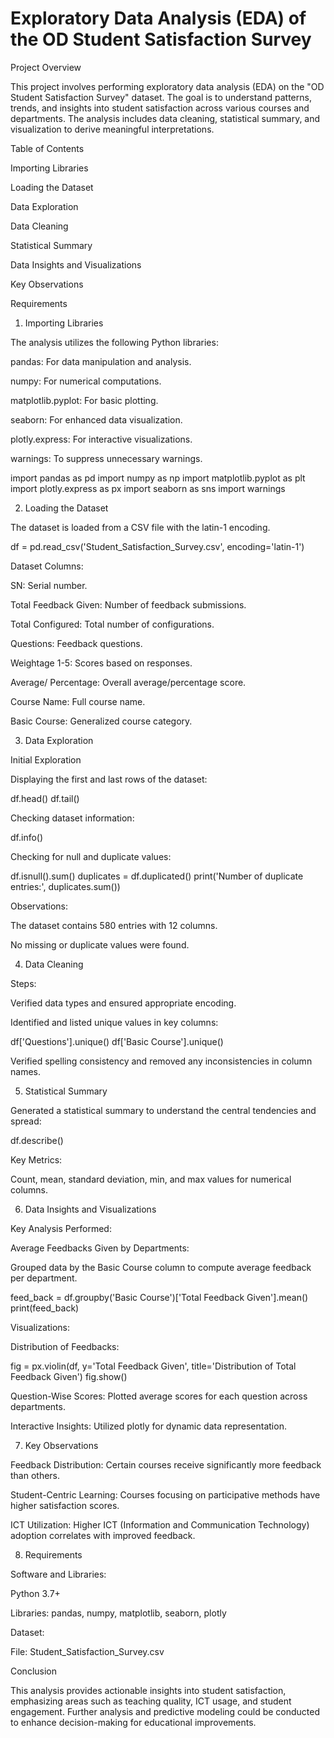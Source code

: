 # Exploratory Data Analysis (EDA) of the OD Student Satisfaction Survey

Project Overview

This project involves performing exploratory data analysis (EDA) on the "OD Student Satisfaction Survey" dataset. The goal is to understand patterns, trends, and insights into student satisfaction across various courses and departments. The analysis includes data cleaning, statistical summary, and visualization to derive meaningful interpretations.

Table of Contents

Importing Libraries

Loading the Dataset

Data Exploration

Data Cleaning

Statistical Summary

Data Insights and Visualizations

Key Observations

Requirements

1. Importing Libraries

The analysis utilizes the following Python libraries:

pandas: For data manipulation and analysis.

numpy: For numerical computations.

matplotlib.pyplot: For basic plotting.

seaborn: For enhanced data visualization.

plotly.express: For interactive visualizations.

warnings: To suppress unnecessary warnings.

import pandas as pd
import numpy as np
import matplotlib.pyplot as plt
import plotly.express as px
import seaborn as sns
import warnings

2. Loading the Dataset

The dataset is loaded from a CSV file with the latin-1 encoding.

df = pd.read_csv('Student_Satisfaction_Survey.csv', encoding='latin-1')

Dataset Columns:

SN: Serial number.

Total Feedback Given: Number of feedback submissions.

Total Configured: Total number of configurations.

Questions: Feedback questions.

Weightage 1-5: Scores based on responses.

Average/ Percentage: Overall average/percentage score.

Course Name: Full course name.

Basic Course: Generalized course category.

3. Data Exploration

Initial Exploration

Displaying the first and last rows of the dataset:

df.head()
df.tail()

Checking dataset information:

df.info()

Checking for null and duplicate values:

df.isnull().sum()
duplicates = df.duplicated()
print('Number of duplicate entries:', duplicates.sum())

Observations:

The dataset contains 580 entries with 12 columns.

No missing or duplicate values were found.

4. Data Cleaning

Steps:

Verified data types and ensured appropriate encoding.

Identified and listed unique values in key columns:

df['Questions'].unique()
df['Basic Course'].unique()

Verified spelling consistency and removed any inconsistencies in column names.

5. Statistical Summary

Generated a statistical summary to understand the central tendencies and spread:

df.describe()

Key Metrics:

Count, mean, standard deviation, min, and max values for numerical columns.

6. Data Insights and Visualizations

Key Analysis Performed:

Average Feedbacks Given by Departments:

Grouped data by the Basic Course column to compute average feedback per department.

feed_back = df.groupby('Basic Course')['Total Feedback Given'].mean()
print(feed_back)

Visualizations:

Distribution of Feedbacks:

fig = px.violin(df, y='Total Feedback Given', title='Distribution of Total Feedback Given')
fig.show()

Question-Wise Scores:
Plotted average scores for each question across departments.

Interactive Insights:
Utilized plotly for dynamic data representation.

7. Key Observations

Feedback Distribution: Certain courses receive significantly more feedback than others.

Student-Centric Learning: Courses focusing on participative methods have higher satisfaction scores.

ICT Utilization: Higher ICT (Information and Communication Technology) adoption correlates with improved feedback.

8. Requirements

Software and Libraries:

Python 3.7+

Libraries: pandas, numpy, matplotlib, seaborn, plotly

Dataset:

File: Student_Satisfaction_Survey.csv

Conclusion

This analysis provides actionable insights into student satisfaction, emphasizing areas such as teaching quality, ICT usage, and student engagement. Further analysis and predictive modeling could be conducted to enhance decision-making for educational improvements.
